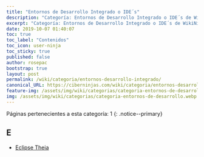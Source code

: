 ```yaml
---
title: "Entornos de Desarrollo Integrado o IDE´s"
description: "Categoría: Entornos de Desarrollo Integrado o IDE´s de WikiNinjas, la Enciclopedia Informática Tecnológica Ciberninjas"
excerpt: "Categoría: Entornos de Desarrollo Integrado o IDE´s de WikiNinjas, la Enciclopedia Informática Tecnológica Ciberninjas"
date: 2019-10-07 01:40:07
toc: true
toc_label: "Contenidos"
toc_icon: user-ninja
toc_sticky: true
published: false
author: rosepac
bootstrap: true
layout: post
permalink: /wiki/categoria/entornos-desarrollo-integrado/
canonical_URL: https://ciberninjas.com/wiki/categoria/entornos-desarrollo-integrado/
feature-img: /assets/img/wiki/categorias/categoria-entornos-de-desarrollo.webp
img: /assets/img/wiki/categorias/categoria-entornos-de-desarrollo.webp
---
```


Páginas pertenecientes a esta categoría: 1
{: .notice--primary}

## E

* [Eclipse Theia](/wiki/eclipse-theia)